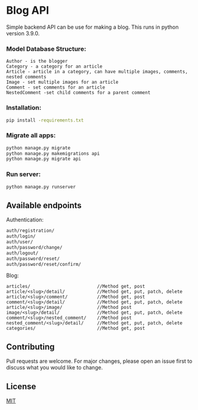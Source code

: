 # Blog API

Simple backend API can be use for making a blog. This runs in python version 3.9.0.

### Model Database Structure:

    Author - is the blogger
    Category - a category for an article
    Article - article in a category, can have multiple images, comments, nested comments
    Image - set multiple images for an article
    Comment - set comments for an article
    NestedComment -set child comments for a parent comment

### Installation:

```bash
pip install -requirements.txt
```

### Migrate all apps:

```bash
python manage.py migrate
python manage.py makemigrations api
python manage.py migrate api
```

### Run server:

```bash
python manage.py runserver
```

## Available endpoints

Authentication:

```bash
auth/registration/
auth/login/
auth/user/
auth/password/change/
auth/logout/
auth/password/reset/
auth/password/reset/confirm/
```

Blog:

```
articles/                         //Method get, post
article/<slug>/detail/            //Method get, put, patch, delete
article/<slug>/comment/           //Method get, post
comment/<slug>/detail/            //Method get, put, patch, delete
article/<slug>/image/             //Method post
image/<slug>/detail/              //Method get, put, patch, delete
comment/<slug>/nested_comment/    //Method post
nested_comment/<slug>/detail/     //Method get, put, patch, delete
categories/                       //Method get, post
```

## Contributing

Pull requests are welcome. For major changes, please open an issue first to discuss what you would like to change.

## License

[MIT](https://choosealicense.com/licenses/mit/)
